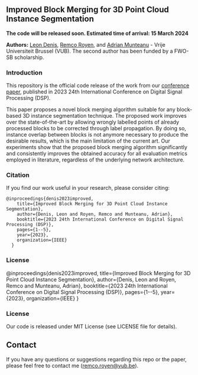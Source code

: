 ## Improved Block Merging for 3D Point Cloud Instance Segmentation

**The code will be released soon. Estimated time of arrival: 15 March 2024**

**Authors:** <a href="http://www.etrovub.be/LeonDenis" target="_blank">Leon Denis</a>, <a href="https://www.linkedin.com/in/remcoroyen/" target="_blank">Remco Royen</a>, and <a href="http://www.etrovub.be/AdrianMunteanu" target="_blank">Adrian Munteanu</a> - Vrije Universiteit Brussel (VUB). The second author has been funded by a FWO-SB scholarship.

### Introduction

This repository is the official code release of the work from our [conference paper](https://ieeexplore.ieee.org/document/10167976), published in 2023 24th International Conference on Digital Signal Processing (DSP).

This paper proposes a novel block merging algorithm suitable for any block-based 3D instance segmentation technique. The proposed work improves over the state-of-the-art by allowing wrongly labelled points of already processed blocks to be corrected through label propagation. By doing so, instance overlap between blocks is not anymore necessary to produce the desirable results, which is the main limitation of the current art. Our experiments show that the proposed block merging algorithm significantly and consistently improves the obtained accuracy for all evaluation metrics employed in literature, regardless of the underlying network architecture.

### Citation
If you find our work useful in your research, please consider citing:

	@inproceedings{denis2023improved,
	    title={Improved Block Merging for 3D Point Cloud Instance Segmentation},
	    author={Denis, Leon and Royen, Remco and Munteanu, Adrian},
	    booktitle={2023 24th International Conference on Digital Signal Processing (DSP)},
	    pages={1--5},
	    year={2023},
	    organization={IEEE}
	  }
	
### License

  @inproceedings{denis2023improved,
    title={Improved Block Merging for 3D Point Cloud Instance Segmentation},
    author={Denis, Leon and Royen, Remco and Munteanu, Adrian},
    booktitle={2023 24th International Conference on Digital Signal Processing (DSP)},
    pages={1--5},
    year={2023},
    organization={IEEE}
  }
	
### License
Our code is released under MIT License (see LICENSE file for details).

## Contact
If you have any questions or suggestions regarding this repo or the paper, please feel free to contact me (remco.royen@vub.be).
